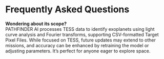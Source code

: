 # Frequently Asked Questions

**Wondering about its scope?**  
PATHFINDER AI processes TESS data to identify exoplanets using light curve analysis and Fourier transforms, supporting CSV-formatted Target Pixel Files. 
While focused on TESS, future updates may extend to other missions, and accuracy can be enhanced by retraining the model or adjusting parameters. 
It’s perfect for anyone eager to explore space.
